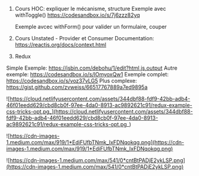 1.  Cours HOC: expliquer le mécanisme, structure
    Exemple avec withToggle()
    https://codesandbox.io/s/7j6zzz82yq

    Exemple avcec withForm() pour valider un formulaire, couper

2.  Cours Unstated - Provider et Consumer
    Documentation: https://reactjs.org/docs/context.html

3.  Redux

Simple Exemple: https://jsbin.com/debohu/1/edit?html,js,output
Autre exemple: https://codesandbox.io/s/lOmyoxQw1
Exemple complet: https://codesandbox.io/s/voz37vLG5
Plus complexe: https://gist.github.com/zvweiss/66517767889a7ed9895a

![https://cloud.netlifyusercontent.com/assets/344dbf88-fdf9-42bb-adb4-46f01eedd629/cbd8cb0f-97ee-4da0-8913-ac9892621c91/redux-example-css-tricks-opt.pg_](https://cloud.netlifyusercontent.com/assets/344dbf88-fdf9-42bb-adb4-46f01eedd629/cbd8cb0f-97ee-4da0-8913-ac9892621c91/redux-example-css-tricks-opt.pg_)

![https://cdn-images-1.medium.com/max/919/1*EdiFUfbTNmk_IxFDNqokqg.png](https://cdn-images-1.medium.com/max/919/1*EdiFUfbTNmk_IxFDNqokqg.png)

![https://cdn-images-1.medium.com/max/541/0*cntBtPADjE2ykLSP.png](https://cdn-images-1.medium.com/max/541/0*cntBtPADjE2ykLSP.png)

